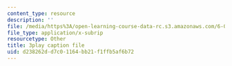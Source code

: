 ```yaml
---
content_type: resource
description: ''
file: /media/https%3A/open-learning-course-data-rc.s3.amazonaws.com/6-004-computation-structures-spring-2017/d238262dd7c01164bb21f1ffb5af6b72_FkFYxaWhn8g.srt
file_type: application/x-subrip
resourcetype: Other
title: 3play caption file
uid: d238262d-d7c0-1164-bb21-f1ffb5af6b72
---
```

